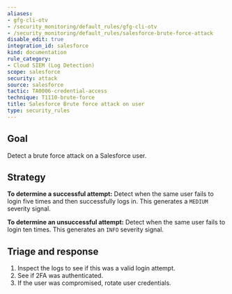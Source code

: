 ```yaml
---
aliases:
- gfg-cli-otv
- /security_monitoring/default_rules/gfg-cli-otv
- /security_monitoring/default_rules/salesforce-brute-force-attack
disable_edit: true
integration_id: salesforce
kind: documentation
rule_category:
- Cloud SIEM (Log Detection)
scope: salesforce
security: attack
source: salesforce
tactic: TA0006-credential-access
technique: T1110-brute-force
title: Salesforce Brute force attack on user
type: security_rules
---
```


## Goal
Detect a brute force attack on a Salesforce user. 

## Strategy
**To determine a successful attempt:** Detect when the same user fails to login five times and then successfully logs in. This generates a `MEDIUM` severity signal.

**To determine an unsuccessful attempt:** Detect when the same user fails to login ten times. This generates an `INFO` severity signal.

## Triage and response
1. Inspect the logs to see if this was a valid login attempt.
2. See if 2FA was authenticated.
3. If the user was compromised, rotate user credentials.

